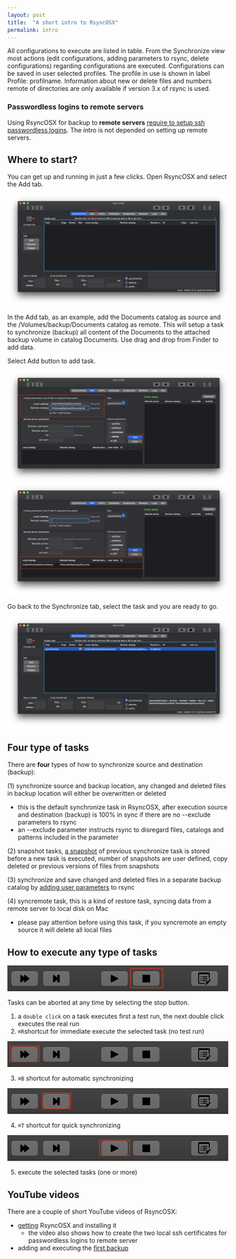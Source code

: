 ```yaml
---
layout: post
title:  "A short intro to RsyncOSX"
permalink: intro
---
```

All configurations to execute are listed in table. From the Synchronize view most actions (edit configurations, adding parameters to rsync, delete configurations) regarding configurations are executed. Configurations can be saved in user selected profiles. The profile in use is shown in label Profile: profilname. Information about new or delete files and numbers remote of directories are only available if version 3.x of rsync is used.

### Passwordless logins to remote servers

Using RsyncOSX for backup to **remote servers** [require to setup ssh passwordless logins](/remotelogins). The intro is not depended on setting up remote servers.

## Where to start?

You can get up and running in just a few clicks. Open RsyncOSX and select the Add tab.

![](/images/RsyncOSX/master/intro/main1.png)

In the Add tab, as an example, add the Documents catalog as source and the /Volumes/backup/Documents catalog as remote. This will setup a task to synchronize (backup) all content of the Documents to the attached backup volume in catalog Documents. Use drag and drop from Finder to add data.

Select Add button to add task.

![](/images/RsyncOSX/master/intro/main2.png)
![](/images/RsyncOSX/master/intro/main3.png)

Go back to the Synchronize tab, select the task and you are ready to go.

![](/images/RsyncOSX/master/intro/main4.png)

## Four type of tasks

There are **four** types of how to synchronize source and destination (backup):

(1) synchronize source and backup location, any changed and deleted files in backup location will either be overwritten or deleted
- this is the default synchronize task in RsyncOSX, after execution source and destination (backup) is 100% in sync if there are no --exclude parameters to rsync
- an --exclude parameter instructs rsync to disregard files, catalogs and patterns included in the parameter

(2) snapshot  tasks, [a snapshot](/snapshots) of previous synchronize task is stored before a new task is executed, number of snapshots are user defined, copy deleted or previous versions of files from snapshots

(3) synchronize and save changed and deleted files in a separate backup catalog by [adding user parameters](/userparameters) to rsync

(4) syncremote task, this is a kind of restore task, syncing data from a remote server to local disk on Mac
- please pay attention before using this task, if you syncremote an empty source it will delete all local files

## How to execute any type of tasks

![](/images/RsyncOSX/master/intro/menu1.png)

Tasks can be aborted at any time by selecting the stop button.

1. a `double click` on a task executes first a test run, the next double click executes the real run
2. `⌘R`shortcut for immediate execute the selected task (no test run)

![](/images/RsyncOSX/master/intro/menu4.png)

3. `⌘B` shortcut for automatic synchronizing

![](/images/RsyncOSX/master/intro/menu2.png)

4. `⌘T` shortcut for quick synchronizing

![](/images/RsyncOSX/master/intro/menu3.png)

5. execute the selected tasks (one or more)

## YouTube videos

There are a couple of short YouTube videos of RsyncOSX:

- [getting](https://youtu.be/MrT8NzdF9dE) RsyncOSX and installing it
  - the video also shows how to create the two local ssh certificates for passwordless logins to remote server
- adding and executing the [first backup](https://youtu.be/8oe1lKgiDx8)
